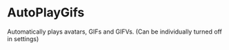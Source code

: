 # AutoPlayGifs

Automatically plays avatars, GIFs and GIFVs. (Can be individually turned off in settings)
